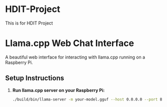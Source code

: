 # HDIT-Project
This is for HDIT Project

# Llama.cpp Web Chat Interface

A beautiful web interface for interacting with llama.cpp running on a Raspberry Pi.

## Setup Instructions

1. **Run llama.cpp server on your Raspberry Pi:**
   ```bash
   ./build/bin/llama-server -m your-model.gguf --host 0.0.0.0 --port 8080